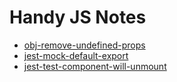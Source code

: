 # Handy JS Notes

- [obj-remove-undefined-props](obj-remove-undefined-props.js)
- [jest-mock-default-export](jest-mock-default-export.js)
- [jest-test-component-will-unmount](jest-test-component-will-unmount.js)

